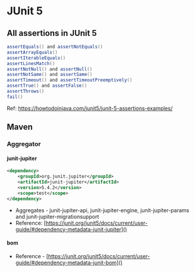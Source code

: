# JUnit 5

## All assertions in JUnit 5

```java
assertEquals() and assertNotEquals()
assertArrayEquals()
assertIterableEquals()
assertLinesMatch()
assertNotNull() and assertNull()
assertNotSame() and assertSame()
assertTimeout() and assertTimeoutPreemptively()
assertTrue() and assertFalse()
assertThrows()
fail()
```

Ref: https://howtodoinjava.com/junit5/junit-5-assertions-examples/

## Maven

### Aggregator

#### junit-jupiter

```xml
<dependency>
    <groupId>org.junit.jupiter</groupId>
    <artifactId>junit-jupiter</artifactId>
    <version>5.4.2</version>
    <scope>test</scope>
</dependency>
```

* Aggregates - junit-jupiter-api, junit-jupiter-engine, junit-jupiter-params and junit-jupiter-migrationsupport
* Reference: [https://junit.org/junit5/docs/current/user-guide/#dependency-metadata-junit-jupiter]()

#### bom

* Reference - [https://junit.org/junit5/docs/current/user-guide/#dependency-metadata-junit-bom]()

